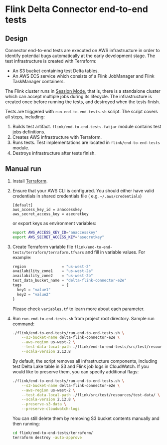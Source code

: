 # Flink Delta Connector end-to-end tests

## Design

Connector end-to-end tests are executed on AWS infrastructure in order to identify potential bugs automatically at the
early development stage. The test infrastructure is created with Terraform:

 * An S3 bucket containing test Delta tables.
 * An AWS ECS service which consists of a Flink JobManager and Flink TaskManager containers.

The Flink cluster runs in [Session Mode](https://nightlies.apache.org/flink/flink-docs-master/docs/deployment/overview/#session-mode),
that is, there is a standalone cluster which can accept multiple jobs during its lifecycle. The infrastructure is
created once before running the tests, and destroyed when the tests finish.

Tests are triggered with `run-end-to-end-tests.sh` script. The script covers all steps, including:
 1. Builds test artifact. `flink/end-to-end-tests-fatjar` module contains test jobs definitions.
 2. Creates AWS infrastructure with Terraform.
 3. Runs tests. Test implementations are located in `flink/end-to-end-tests` module.
 4. Destroys infrastructure after tests finish.

## Manual run

1. Install [Terraform](https://learn.hashicorp.com/tutorials/terraform/install-cli?in=terraform/aws-get-started).
2. Ensure that your AWS CLI is configured. You should either have valid credentials in shared credentials file (
   e.g. `~/.aws/credentials`)
   ```
   [default]
   aws_access_key_id = anaccesskey
   aws_secret_access_key = asecretkey
   ```
   or export keys as environment variables:
   ```bash
   export AWS_ACCESS_KEY_ID="anaccesskey"
   export AWS_SECRET_ACCESS_KEY="asecretkey"
   ```

3. Create Terraform variable file `flink/end-to-end-tests/terraform/terraform.tfvars` and fill in variable values.
   For example:
   ```tf
   region                = "us-west-2"
   availability_zone1    = "us-west-2a"
   availability_zone2    = "us-west-2b"
   test_data_bucket_name = "delta-flink-connector-e2e"
   tags                  = {
     key1 = "value1"
     key2 = "value2"
   }
   ```
   Please check `variables.tf` to learn more about each parameter.

4. Run `run-end-to-end-tests.sh` from project root directory. Sample run command:
   ```bash 
   ./flink/end-to-end-tests/run-end-to-end-tests.sh \
       --s3-bucket-name delta-flink-connector-e2e \
       --aws-region us-west-2 \
       --test-data-local-path ./flink/end-to-end-tests/src/test/resources/test-data/ \
       --scala-version 2.12.8
   ```
   By default, the script removes all infrastructure components, including test Delta Lake table in S3 and Flink job
   logs in CloudWatch. If you would like to preserve them, you can specify additional flags:
   ```bash
   ./flink/end-to-end-tests/run-end-to-end-tests.sh \
       --s3-bucket-name delta-flink-connector-e2e \
       --aws-region us-west-2 \
       --test-data-local-path ./flink/src/test/resources/test-data/ \
       --scala-version 2.12.8 \
       --preserve-s3-data \
       --preserve-cloudwatch-logs
   ```
   You can still delete them by removing S3 bucket contents manually and then running:
   ```bash
   cd flink/end-to-end-tests/terraform/
   terraform destroy -auto-approve
   ```
